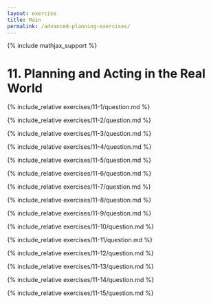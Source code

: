 ```yaml
---
layout: exercise
title: Main
permalink: /advanced-planning-exercises/
---
```


{% include mathjax_support %}

# 11. Planning and Acting in the Real World

{% include_relative exercises/11-1/question.md %}

{% include_relative exercises/11-2/question.md %}

{% include_relative exercises/11-3/question.md %}

{% include_relative exercises/11-4/question.md %}

{% include_relative exercises/11-5/question.md %}

{% include_relative exercises/11-6/question.md %}

{% include_relative exercises/11-7/question.md %}

{% include_relative exercises/11-8/question.md %}

{% include_relative exercises/11-9/question.md %}

{% include_relative exercises/11-10/question.md %}

{% include_relative exercises/11-11/question.md %}

{% include_relative exercises/11-12/question.md %}

{% include_relative exercises/11-13/question.md %}

{% include_relative exercises/11-14/question.md %}

{% include_relative exercises/11-15/question.md %}
